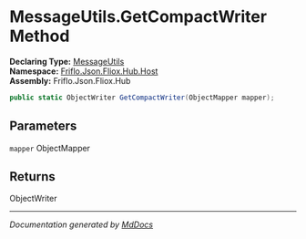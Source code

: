 ﻿<!--  
  <auto-generated>   
    The contents of this file were generated by a tool.  
    Changes to this file may be list if the file is regenerated  
  </auto-generated>   
-->

# MessageUtils.GetCompactWriter Method

**Declaring Type:** [MessageUtils](../index.md)  
**Namespace:** [Friflo.Json.Fliox.Hub.Host](../../index.md)  
**Assembly:** Friflo.Json.Fliox.Hub

```csharp
public static ObjectWriter GetCompactWriter(ObjectMapper mapper);
```

## Parameters

`mapper`  ObjectMapper

## Returns

ObjectWriter

___

*Documentation generated by [MdDocs](https://github.com/ap0llo/mddocs)*
